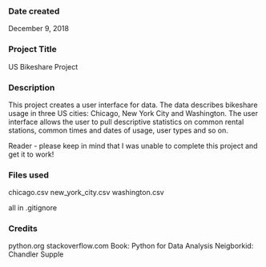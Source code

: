 ### Date created
December 9, 2018

### Project Title
US Bikeshare Project

### Description
This project creates a user interface for data.  The data describes bikeshare usage in three US cities:  Chicago, New 
York City and Washington.  The user interface allows the user to pull descriptive statistics on common rental stations, 
common times and dates of usage, user types and so on.  

Reader - please keep in mind that I was unable to complete this project and get it to work!

### Files used
chicago.csv
new_york_city.csv
washington.csv

all in .gitignore

### Credits
python.org
stackoverflow.com
Book:  Python for Data Analysis
Neigborkid:  Chandler Supple


